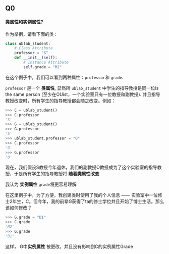 ## Q0

#### 类属性和实例属性?

作为举例，请看下面的类 : 

```python
class ublab_student:
    # Class Attribute
    professor = "S"
    def __init__(self):
        # Instance Attribute
        self.grade = "M2"
```

在这个例子中，我们可以看到两种属性：`professor`和 `grade`.

`professor` 是一个 **类属性**, 显然所 `ublab_student` 中学生的指导教授是同一位is the same person (至少在OUist，一个实验室只有一位教授和副教授). 并且指导教授改变时，所有学生的指导教授都会随之改变。例如：

```python
>>> C = ublab_student()
>>> C.professor
'S'
>>> G = ublab_student()
>>> G.professor
'S'
>>> ublab_student.professor = "O"
>>> C.professor
'O'
>>> G.professor
'O'
```

现在，我们假设S教授今年退休，我们的副教授O教授成为了这个实验室的指导教授，于是所有学生的指导教授将 **随着类属性改变**

我认为 **实例属性** `grade`将更容易理解

在这里例子中，为了方便，我创建类时使用了我的个人信息 —— 实验室中一位修士2年生，C。但今年，我的前辈G获得了ta的修士学位并且开始了博士生活。那么该如何修改？

```python
>>> G.grade = "D1"
>>> C.grade
'M2'
>>> G.grade
'D1'
```

这样， G中**实例属性** 被更改，并且没有影响到C的实例属性Grade
